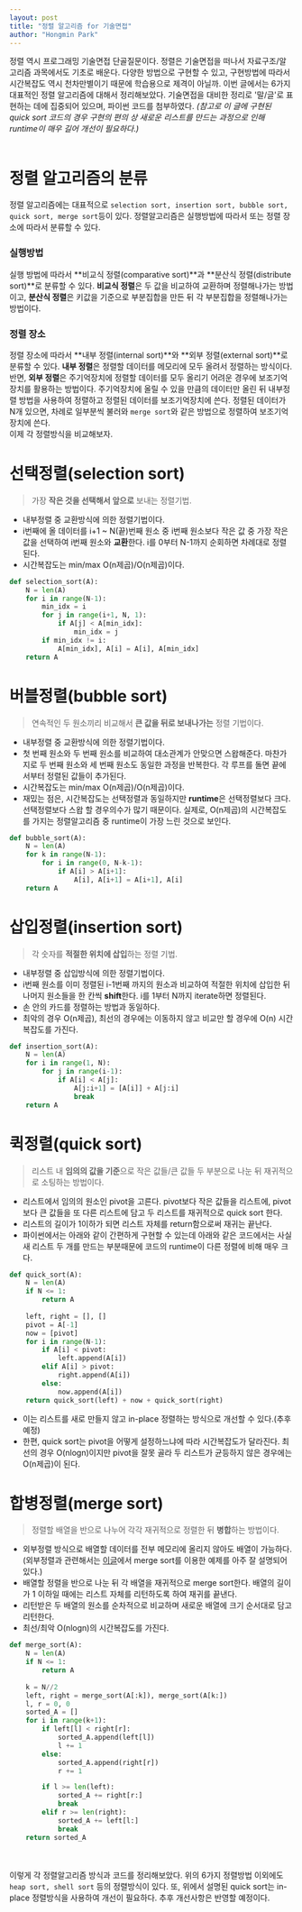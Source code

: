 ```yaml
---
layout: post
title: "정렬 알고리즘 for 기술면접"
author: "Hongmin Park"
---
```


정렬 역시 프로그래밍 기술면접 단골질문이다. 정렬은 기술면접을 떠나서 자료구조/알고리즘 과목에서도 기초로 배운다. 다양한 방법으로 구현할 수 있고, 구현방법에 따라서 시간복잡도 역시 천차만별이기 때문에 학습용으로 제격이 아닐까. 이번 글에서는 6가지 대표적인 정렬 알고리즘에 대해서 정리해보았다. 기술면접을 대비한 정리로 '말/글'로 표현하는 데에 집중되어 있으며, 파이썬 코드를 첨부하였다. 
*(참고로 이 글에 구현된 quick sort 코드의 경우 구현의 편의 상 새로운 리스트를 만드는 과정으로 인해 runtime이 매우 길어 개선이 필요하다.)*<br><br>

# 정렬 알고리즘의 분류
정렬 알고리즘에는 대표적으로 `selection sort, insertion sort, bubble sort, quick sort, merge sort`등이 있다. 정렬알고리즘은 실행방법에 따라서 또는 정렬 장소에 따라서 분류할 수 있다.
### 실행방법
실행 방법에 따라서 **비교식 정렬(comparative sort)**과 **분산식 정렬(distribute sort)**로 분류할 수 있다. **비교식 정렬**은 두 값을 비교하여 교환하며 정렬해나가는 방법이고, **분산식 정렬**은 키값을 기준으로 부분집합을 만든 뒤 각 부분집합을 정렬해나가는 방법이다. <br>

### 정렬 장소
정렬 장소에 따라서 **내부 정렬(internal sort)**와 **외부 정렬(external sort)**로 분류할 수 있다. **내부 정렬**은 정렬할 데이터를 메모리에 모두 올려서 정렬하는 방식이다. 반면, **외부 정렬**은 주기억장치에 정렬할 데이터를 모두 올리기 어려운 경우에 보조기억장치를 활용하는 방법이다. 주기억장치에 올릴 수 있을 만큼의 데이터만 올린 뒤 내부정렬 방법을 사용하여 정렬하고 정렬된 데이터를 보조기억장치에 쓴다. 정렬된 데이터가 N개 있으면, 차례로 일부분씩 불러와 `merge sort`와 같은 방법으로 정렬하여 보조기억장치에 쓴다. <br>
이제 각 정렬방식을 비교해보자.

# 선택정렬(selection sort)
> 가장 **작은 것을 선택해서 앞으로** 보내는 정렬기법.

- 내부정렬 중 교환방식에 의한 정렬기법이다.
- i번째에 올 데이터를 i+1 ~ N(끝)번째 원소 중 i번째 원소보다 작은 값 중 가장 작은 값을 선택하여 i번째 원소와 **교환**한다. i를 0부터 N-1까지 순회하면 차례대로 정렬된다.
- 시간복잡도는 min/max O(n제곱)/O(n제곱)이다.
```python
def selection_sort(A):
    N = len(A)
    for i in range(N-1):
        min_idx = i
        for j in range(i+1, N, 1):
            if A[j] < A[min_idx]:
                min_idx = j
        if min_idx != i:
            A[min_idx], A[i] = A[i], A[min_idx]
    return A
```

# 버블정렬(bubble sort)
> 연속적인 두 원소끼리 비교해서 **큰 값을 뒤로 보내나가는** 정렬 기법이다.

- 내부정렬 중 교환방식에 의한 정렬기법이다.
- 첫 번째 원소와 두 번째 원소를 비교하여 대소관계가 안맞으면 스왑해준다. 마찬가지로 두 번째 원소와 세 번째 원소도 동일한 과정을 반복한다. 각 루프를 돌면 끝에서부터 정렬된 값들이 추가된다.
- 시간복잡도는 min/max O(n제곱)/O(n제곱)이다.
- 재밌는 점은, 시간복잡도는 선택정렬과 동일하지만 **runtime**은 선택정렬보다 크다. 선택정렬보다 스왑 할 경우의수가 많기 때문이다. 실제로, O(n제곱)의 시간복잡도를 가지는 정렬알고리즘 중 runtime이 가장 느린 것으로 보인다.
```python
def bubble_sort(A):
    N = len(A)
    for k in range(N-1):
        for i in range(0, N-k-1):
            if A[i] > A[i+1]:
                A[i], A[i+1] = A[i+1], A[i]
    return A
```

# 삽입정렬(insertion sort)
> 각 숫자를 **적절한 위치에 삽입**하는 정렬 기법.

- 내부정렬 중 삽입방식에 의한 정렬기법이다.
- i번째 원소를 이미 정렬된 i-1번째 까지의 원소과 비교하여 적절한 위치에 삽입한 뒤 나머지 원소들을 한 칸씩 **shift**한다. i를 1부터 N까지 iterate하면 정렬된다.
- 손 안의 카드를 정렬하는 방법과 동일하다.
- 최악의 경우 O(n제곱), 최선의 경우에는 이동하지 않고 비교만 할 경우에 O(n) 시간복잡도를 가진다. 
```python
def insertion_sort(A):
    N = len(A)
    for i in range(1, N):
        for j in range(i-1):
            if A[i] < A[j]:
                A[j:i+1] = [A[i]] + A[j:i]
                break
    return A
```

# 퀵정렬(quick sort)
> 리스트 내 **임의의 값을 기준**으로 작은 값들/큰 값들 두 부분으로 나눈 뒤 재귀적으로 소팅하는 방법이다. 

- 리스트에서 임의의 원소인 pivot을 고른다. pivot보다 작은 값들을 리스트에, pivot보다 큰 값들을 또 다른 리스트에 담고 두 리스트를 재귀적으로 quick sort 한다.
- 리스트의 길이가 1이하가 되면 리스트 자체를 return함으로써 재귀는 끝난다.
- 파이썬에서는 아래와 같이 간편하게 구현할 수 있는데 아래와 같은 코드에서는 사실 새 리스트 두 개를 만드는 부분때문에 코드의 runtime이 다른 정렬에 비해 매우 크다. 
```python
def quick_sort(A):
    N = len(A)
    if N <= 1:
        return A
    
    left, right = [], []
    pivot = A[-1]
    now = [pivot]
    for i in range(N-1):
        if A[i] < pivot:
            left.append(A[i])
        elif A[i] > pivot:
            right.append(A[i])
        else:
            now.append(A[i])
    return quick_sort(left) + now + quick_sort(right)
```
- 이는 리스트를 새로 만들지 않고 in-place 정렬하는 방식으로 개선할 수 있다.(추후 예정)
- 한편, quick sort는 pivot을 어떻게 설정하느냐에 따라 시간복잡도가 달라진다. 최선의 경우 O(nlogn)이지만 pivot을 잘못 골라 두 리스트가 균등하지 않은 경우에는 O(n제곱)이 된다. 

# 합병정렬(merge sort)
> 정렬할 배열을 반으로 나누어 각각 재귀적으로 정렬한 뒤 **병합**하는 방법이다.

- 외부정렬 방식으로 배열할 데이터를 전부 메모리에 올리지 않아도 배열이 가능하다. (외부정렬과 관련해서는 [이글](https://dudri63.github.io/2019/02/03/algo32/)에서 merge sort를 이용한 예제를 아주 잘 설명되어있다.)
- 배열할 정렬을 반으로 나눈 뒤 각 배열을 재귀적으로 merge sort한다. 배열의 길이가 1 이하일 때에는 리스트 자체를 리턴하도록 하여 재귀를 끝낸다.
- 리턴받은 두 배열의 원소를 순차적으로 비교하며 새로운 배열에 크기 순서대로 담고 리턴한다.
- 최선/최악 O(nlogn)의 시간복잡도를 가진다.
```python
def merge_sort(A):
    N = len(A)
    if N <= 1:
        return A
    
    k = N//2
    left, right = merge_sort(A[:k]), merge_sort(A[k:])
    l, r = 0, 0
    sorted_A = []
    for i in range(k+1):
        if left[l] < right[r]:
            sorted_A.append(left[l])
            l += 1
        else:
            sorted_A.append(right[r])
            r += 1 

        if l >= len(left):
            sorted_A += right[r:]
            break
        elif r >= len(right):
            sorted_A += left[l:]
            break
    return sorted_A
```
<br><br>
이렇게 각 정렬알고리즘 방식과 코드를 정리해보았다. 위의 6가지 정렬방법 이외에도 `heap sort, shell sort` 등의 정렬방식이 있다. 또, 위에서 설명된 quick sort는 in-place 정렬방식을 사용하여 개선이 필요하다. 추후 개선사항은 반영할 예정이다.
